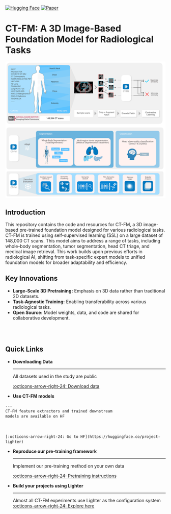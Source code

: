 [![Hugging Face](https://img.shields.io/badge/%F0%9F%A4%97-Models-yellow)](https://huggingface.co/project-lighter)
[![Paper](https://img.shields.io/badge/Paper-arXiv-red)](https://arxiv.org/abs/2501.09001)

# CT-FM: A 3D Image-Based Foundation Model for Radiological Tasks

![CT-FM Overview](./assets/Figure1.png)

## Introduction
This repository contains the code and resources for CT-FM, a 3D image-based pre-trained foundation model designed for various radiological tasks. CT-FM is trained using self-supervised learning (SSL) on a large dataset of 148,000 CT scans. This model aims to address a range of tasks, including whole-body segmentation, tumor segmentation, head CT triage, and medical image retrieval. This work builds upon previous efforts in radiological AI, shifting from task-specific expert models to unified foundation models for broader adaptability and efficiency.

## Key Innovations

*   **Large-Scale 3D Pretraining:** Emphasis on 3D data rather than traditional 2D datasets.
*   **Task-Agnostic Training:** Enabling transferability across various radiological tasks.
*   **Open Source:** Model weights, data, and code are shared for collaborative development.

<br/>
<br/>

## Quick Links
<div class="grid cards" markdown>

-   __Downloading Data__

    ---

    All datasets used in the study are public

    [:octicons-arrow-right-24: Download data](./replication-guide/data.md)

-    __Use CT-FM models__

    ---
    CT-FM feature extractors and trained downstream 
    models are available on HF

    

    [:octicons-arrow-right-24: Go to HF](https://huggingface.co/project-lighter)

-   __Reproduce our pre-training framework__

    ---

    Implement our pre-training method on your own data

    [:octicons-arrow-right-24: Pretraining instructions](./replication-guide/pretraining.md)

-   __Build your projects using Lighter__

    ---

    Almost all CT-FM experiments use Lighter as the configuration system
    [:octicons-arrow-right-24: Explore here](https://github.com/project-lighter/lighter)

</div>